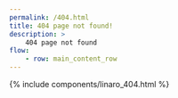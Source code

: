 ```yaml
---
permalink: /404.html
title: 404 page not found!
description: >
    404 page not found
flow:
    - row: main_content_row
---
```

{% include components/linaro_404.html %}
